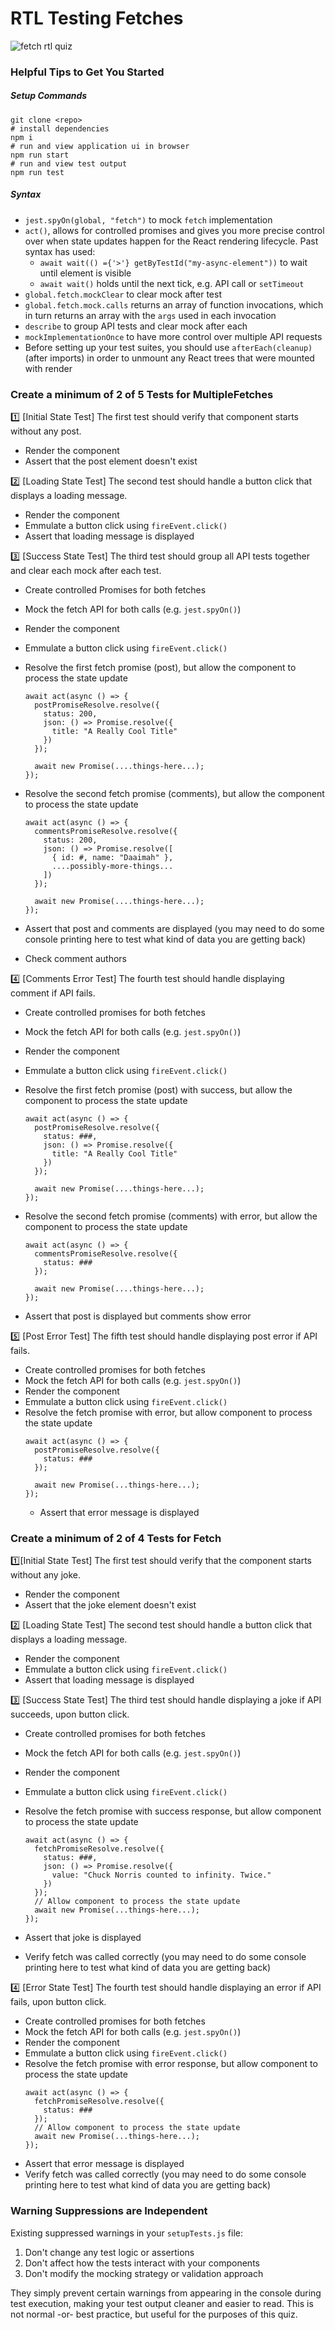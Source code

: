 # RTL Testing Fetches

![fetch rtl quiz](https://github.com/user-attachments/assets/51639834-0bae-4659-a529-291bd0189ac6)

### Helpful Tips to Get You Started

##### Setup Commands

```
git clone <repo>
# install dependencies
npm i
# run and view application ui in browser
npm run start
# run and view test output 
npm run test
```

##### Syntax

- `jest.spyOn(global, "fetch")` to mock `fetch` implementation
- `act()`, allows for controlled promises and gives you more precise control over when state updates happen for the React rendering lifecycle. Past syntax has used:
  - `await wait(() ={'>'} getByTestId("my-async-element"))` to wait until element is visible
  - `await wait()` holds until the next tick, e.g. API call or `setTimeout`
- `global.fetch.mockClear` to clear mock after test
- `global.fetch.mock.calls` returns an array of function invocations, which in turn returns an array with the `args` used in each invocation
- `describe` to group API tests and clear mock after each
- `mockImplementationOnce` to have more control over multiple API requests
- Before setting up your test suites, you should use `afterEach(cleanup)` (after imports) in order to unmount any React trees that were mounted with render

### Create a minimum of 2 of 5 Tests for MultipleFetches

1️⃣ [Initial State Test] The first test should verify that component starts without any post.

- Render the component
- Assert that the post element doesn't exist

2️⃣ [Loading State Test] The second test should handle a button click that displays a loading message.

- Render the component
- Emmulate a button click using `fireEvent.click()`
- Assert that loading message is displayed

3️⃣ [Success State Test] The third test should group all API tests together and clear each mock after each test.

- Create controlled Promises for both fetches
- Mock the fetch API for both calls (e.g. `jest.spyOn()`)
- Render the component
- Emmulate a button click using `fireEvent.click()`
- Resolve the first fetch promise (post), but allow the component to process the state update

  ```
  await act(async () => {
    postPromiseResolve.resolve({
      status: 200,
      json: () => Promise.resolve({
        title: "A Really Cool Title"
      })
    });

    await new Promise(....things-here...);
  });
  ```
- Resolve the second fetch promise (comments), but allow the component to process the state update

  ```
  await act(async () => {
    commentsPromiseResolve.resolve({
      status: 200,
      json: () => Promise.resolve([
        { id: #, name: "Daaimah" },
        ....possibly-more-things...
      ])
    });

    await new Promise(....things-here...);
  });
  ```
- Assert that post and comments are displayed (you may need to do some console printing here to test what kind of data you are getting back)
- Check comment authors

4️⃣ [Comments Error Test] The fourth test should handle displaying comment if API fails.
- Create controlled promises for both fetches
- Mock the fetch API for both calls (e.g. `jest.spyOn()`)
- Render the component
- Emmulate a button click using `fireEvent.click()`
- Resolve the first fetch promise (post) with success, but allow the component to process the state update

  ```
  await act(async () => {
    postPromiseResolve.resolve({
      status: ###,
      json: () => Promise.resolve({
        title: "A Really Cool Title"
      })
    });

    await new Promise(....things-here...);
  });
  ```
  
- Resolve the second fetch promise (comments) with error, but allow the component to process the state update

  ```
  await act(async () => {
    commentsPromiseResolve.resolve({
      status: ###
    });

    await new Promise(....things-here...);
  });
  ```
- Assert that post is displayed but comments show error

5️⃣ [Post Error Test] The fifth test should handle displaying post error if API fails.

- Create controlled promises for both fetches
- Mock the fetch API for both calls (e.g. `jest.spyOn()`)
- Render the component
- Emmulate a button click using `fireEvent.click()`
- Resolve the fetch promise with error, but allow component to process the state update
  ```
  await act(async () => {
    postPromiseResolve.resolve({
      status: ###
    });
  
    await new Promise(...things-here...);
  });
  ```
  - Assert that error message is displayed

### Create a minimum of 2 of 4 Tests for Fetch

1️⃣[Initial State Test] The first test should verify that the component starts without any joke.
- Render the component
- Assert that the joke element doesn't exist

2️⃣ [Loading State Test] The second test should handle a button click that displays a loading message.
- Render the component
- Emmulate a button click using `fireEvent.click()`
- Assert that loading message is displayed

3️⃣ [Success State Test] The third test should handle displaying a joke if API succeeds, upon button click.
- Create controlled promises for both fetches
- Mock the fetch API for both calls (e.g. `jest.spyOn()`)
- Render the component
- Emmulate a button click using `fireEvent.click()`
- Resolve the fetch promise with success response, but allow component to process the state update
  ```
  await act(async () => {
    fetchPromiseResolve.resolve({
      status: ###,
      json: () => Promise.resolve({
        value: "Chuck Norris counted to infinity. Twice."
      })
    });
    // Allow component to process the state update
    await new Promise(...things-here...);
  });
  ```

- Assert that joke is displayed
- Verify fetch was called correctly (you may need to do some console printing here to test what kind of data you are getting back)

4️⃣ [Error State Test] The fourth test should handle displaying an error if API fails, upon button click.
- Create controlled promises for both fetches
- Mock the fetch API for both calls (e.g. `jest.spyOn()`)
- Render the component
- Emmulate a button click using `fireEvent.click()`
- Resolve the fetch promise with error response, but allow component to process the state update
  ```
  await act(async () => {
    fetchPromiseResolve.resolve({
      status: ###
    });
    // Allow component to process the state update
    await new Promise(...things-here...);
  });
  ```
- Assert that error message is displayed
- Verify fetch was called correctly (you may need to do some console printing here to test what kind of data you are getting back)

### Warning Suppressions are Independent

Existing suppressed warnings in your `setupTests.js` file:

1. Don't change any test logic or assertions
2. Don't affect how the tests interact with your components
3. Don't modify the mocking strategy or validation approach

They simply prevent certain warnings from appearing in the console during test execution, making your test output cleaner and easier to read. This is not normal -or- best practice, but useful for the purposes of this quiz.
